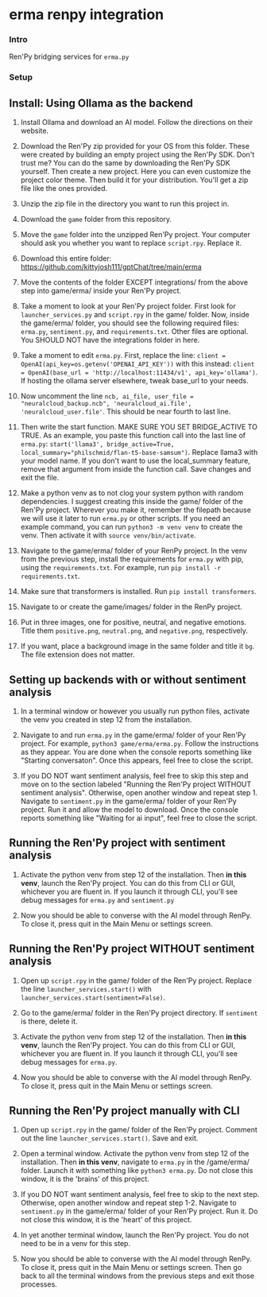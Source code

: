 # erma renpy integration

### Intro
Ren'Py bridging services for ```erma.py```

### Setup

## Install: Using Ollama as the backend

1. Install Ollama and download an AI model. Follow the directions on their website.

2. Download the Ren'Py zip provided for your OS from this folder. These were created by building an empty project using the Ren'Py SDK. Don't trust me? You can do the same by downloading the Ren'Py SDK yourself. Then create a new project. Here you can even customize the project color theme. Then build it for your distribution. You'll get a zip file like the ones provided.

3. Unzip the zip file in the directory you want to run this project in.

4. Download the ```game``` folder from this repository.

5. Move the ```game``` folder into the unzipped Ren'Py project. Your computer should ask you whether you want to replace ```script.rpy```. Replace it.

6. Download this entire folder: https://github.com/kittyjosh111/gptChat/tree/main/erma

7. Move the contents of the folder EXCEPT integrations/ from the above step into game/erma/ inside your Ren'Py project.

8. Take a moment to look at your Ren'Py project folder. First look for ```launcher_services.py``` and ```script.rpy``` in the game/ folder. Now, inside the game/erma/ folder, you should see the following required files: ```erma.py```, ```sentiment.py```, and ```requirements.txt```. Other files are optional. You SHOULD NOT have the integrations folder in here.

9. Take a moment to edit ```erma.py```. First, replace the line: ```client = OpenAI(api_key=os.getenv('OPENAI_API_KEY'))``` with this instead: ```client = OpenAI(base_url = 'http://localhost:11434/v1', api_key='ollama')```. If hosting the ollama server elsewhere, tweak base_url to your needs.

10. Now uncomment the line ```ncb, ai_file, user_file = "neuralcloud_backup.ncb", 'neuralcloud_ai.file', 'neuralcloud_user.file'```. This should be near fourth to last line.

11. Then write the start function. MAKE SURE YOU SET BRIDGE_ACTIVE TO TRUE. As an example, you paste this function call into the last line of ```erma.py```: ```start('llama3', bridge_active=True, local_summary="philschmid/flan-t5-base-samsum")```. Replace llama3 with your model name. If you don't want to use the local_summary feature, remove that argument from inside the function call. Save changes and exit the file.

12. Make a python venv as to not clog your system python with random dependencies. I suggest creating this inside the game/ folder of the Ren'Py project. Wherever you make it, remember the filepath because we will use it later to run ```erma.py``` or other scripts. If you need an example command, you can run ```python3 -m venv venv``` to create the venv. Then activate it with ```source venv/bin/activate```.

13. Navigate to the game/erma/ folder of your RenPy project. In the venv from the previous step, install the requirements for ```erma.py``` with pip, using the ```requirements.txt```. For example, run ```pip install -r requirements.txt```.

14. Make sure that transformers is installed. Run ```pip install transformers```.

15. Navigate to or create the game/images/ folder in the RenPy project.

16. Put in three images, one for positive, neutral, and negative emotions. Title them ```positive.png```, ```neutral.png```, and ```negative.png```, respectively.

17. If you want, place a background image in the same folder and title it ```bg```. The file extension does not matter.

## Setting up backends with or without sentiment analysis

1. In a terminal window or however you usually run python files, activate the venv you created in step 12 from the installation.

2. Navigate to and run ```erma.py``` in the game/erma/ folder of your Ren'Py project. For example, ```python3 game/erma/erma.py```. Follow the instructions as they appear. You are done when the console reports something like "Starting conversaton". Once this appears, feel free to close the script.

3. If you DO NOT want sentiment analysis, feel free to skip this step and move on to the section labeled "Running the Ren'Py project WITHOUT sentiment analysis". Otherwise, open another window and repeat step 1. Navigate to ```sentiment.py``` in the game/erma/ folder of your Ren'Py project. Run it and allow the model to download. Once the console reports something like "Waiting for ai input", feel free to close the script.

## Running the Ren'Py project with sentiment analysis

1. Activate the python venv from step 12 of the installation. Then **in this venv**, launch the Ren'Py project. You can do this from CLI or GUI, whichever you are fluent in. If you launch it through CLI, you'll see debug messages for ```erma.py``` and ```sentiment.py```

2. Now you should be able to converse with the AI model through RenPy. To close it, press quit in the Main Menu or settings screen.

## Running the Ren'Py project WITHOUT sentiment analysis

1. Open up ```script.rpy``` in the game/ folder of the Ren'Py project. Replace the line ```launcher_services.start()``` with ```launcher_services.start(sentiment=False)```.

2. Go to the game/erma/ folder in the Ren'Py project directory. If ```sentiment``` is there, delete it.

2. Activate the python venv from step 12 of the installation. Then **in this venv**, launch the Ren'Py project. You can do this from CLI or GUI, whichever you are fluent in. If you launch it through CLI, you'll see debug messages for ```erma.py```.

3. Now you should be able to converse with the AI model through RenPy. To close it, press quit in the Main Menu or settings screen.

## Running the Ren'Py project manually with CLI

1. Open up ```script.rpy``` in the game/ folder of the Ren'Py project. Comment out the line ```launcher_services.start()```. Save and exit.

2. Open a terminal window. Activate the python venv from step 12 of the installation. Then **in this venv**, navigate to ```erma.py``` in the /game/erma/ folder. Launch it with something like ```python3 erma.py```. Do not close this window, it is the 'brains' of this project.

3. If you DO NOT want sentiment analysis, feel free to skip to the next step. Otherwise, open another window and repeat step 1-2. Navigate to ```sentiment.py``` in the game/erma/ folder of your Ren'Py project. Run it. Do not close this window, it is the 'heart' of this project.

4. In yet another terminal window, launch the Ren'Py project. You do not need to be in a venv for this step.

5. Now you should be able to converse with the AI model through RenPy. To close it, press quit in the Main Menu or settings screen. Then go back to all the terminal windows from the previous steps and exit those processes.